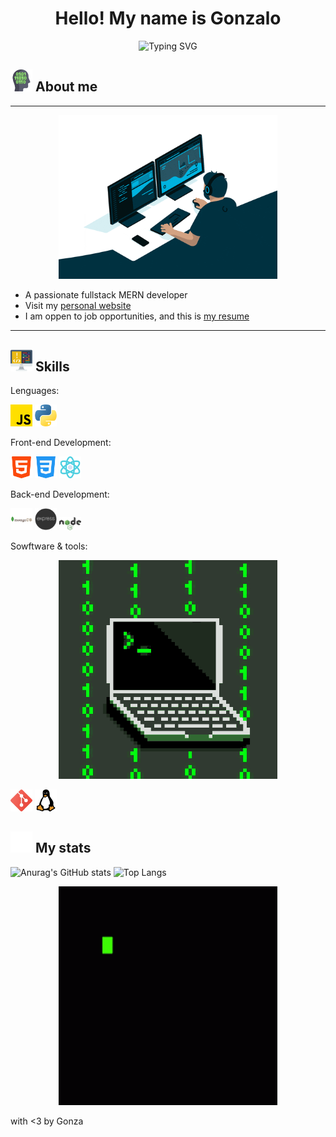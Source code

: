 <h1 align="center">
  Hello! My name is Gonzalo
</h1>

<p align='center'>
  <img src="https://readme-typing-svg.herokuapp.com?font=Fira+Code&pause=1000&random=false&width=435&lines=Welcome+to+my+github+profile!;Fullstack+MERN+developer;Computer+Engineering+student" alt="Typing SVG">
</p>

## <img src="./image/programmer.png"  width="35"> About me

------------

<div align="center">
  <img src="./image/programming.gif" alt="Descripción del GIF" style="margin-left: auto; margin-right: auto; width: 350px;">
</div>

- A passionate fullstack MERN developer
- Visit my [personal website](https://personal-web-two-eta.vercel.app/)
- I am oppen to job opportunities, and this is [my resume](https://drive.google.com/file/d/1886-T-SVw5JwlD2ulGFNVs4M5iAB6akz/view?usp=sharing)

------------

## <img src="./image/coding.png"  width="35"> Skills

Lenguages: 

<img src="./image/js.png"  width="35"> <img src="./image/python.png"  width="35"> 

Front-end Development:

<img src="./image/html-5.png"  width="35"> <img src="./image/css-3.png"  width="35"> <img src="./image/science.png"  width="35"> 

Back-end Development:

<img src="./image/1012822_code_development_logo_mongodb_programming_icon.png"  width="35"> <img src="./image/express-js.png"  width="35"> <img src="./image/node-js.png"  width="35"> 

Sowftware & tools:

<div align="center">
  <img src="./image/programmer.gif" alt="Descripción del GIF" style="margin-left: auto; margin-right: auto; width: 350px;">
</div>


<img src="./image/2993773_git_social media_icon.png"  width="35"> <img src="./image/linux.png"  width="35">

## <img src="./image/github-icon.png"  width="35"> My stats

![Anurag's GitHub stats](https://github-readme-stats.vercel.app/api?username=gonzavh17&hide=contribs,prs) 
![Top Langs](https://github-readme-stats.vercel.app/api/top-langs/?username=gonzavh17&layout=compact)

<div align="center">
  <img src="./image/code-coding.gif" alt="Descripción del GIF" style="margin-left: auto; margin-right: auto; width: 350px;">
</div>

with <3 by Gonza
